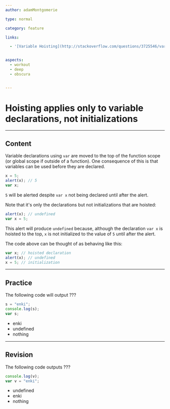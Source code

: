 ```yaml
---
author: adamMontgomerie

type: normal

category: feature

links:

  - '[Variable Hoisting](http://stackoverflow.com/questions/3725546/variable-hoisting){website}'


aspects:
  - workout
  - deep
  - obscura


---
```


# Hoisting applies only to variable declarations, not initializations

---
## Content

Variable declarations using `var` are moved to the top of the function scope (or global scope if outside of a function). One consequence of this is that variables can be used before they are declared.

```js
x = 5;
alert(x); // 5
var x;
```

`5` will be alerted despite `var x` not being declared until after the alert. 

Note that it's only the declarations but not initializations that are hoisted:

```js
alert(x); // undefined
var x = 5;
```

This alert will produce `undefined` because, although the declaration `var x` is hoisted to the top, `x` is not initialized to the value of `5` until after the alert.

The code above can be thought of as behaving like this:

```js
var x; // hoisted declaration
alert(x); // undefined
x = 5; // initialization
```

---
## Practice

The following code will output ???

```javascript
s = "enki";
console.log(s);
var s;
```

* enki
* undefined
* nothing

---
## Revision

The following code outputs ???

```javascript
console.log(v);
var v = "enki";
```

* undefined
* enki
* nothing

 
